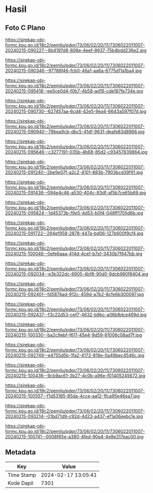 # Hasil

## Foto C Plano

https://sirekap-obj-formc.kpu.go.id/18c2/pemilu/pdpr/73/06/02/20/11/7306022011007-20240215-090227--8b4197d8-808e-4eef-9937-75b4bdd236e2.jpg

https://sirekap-obj-formc.kpu.go.id/18c2/pemilu/pdpr/73/06/02/20/11/7306022011007-20240215-090346--97786f46-fcb0-46a1-aa6a-6775d11a1ba4.jpg

https://sirekap-obj-formc.kpu.go.id/18c2/pemilu/pdpr/73/06/02/20/11/7306022011007-20240215-095418--ee5ce0d4-f0b7-4b58-ad16-cde187fe734e.jpg

https://sirekap-obj-formc.kpu.go.id/18c2/pemilu/pdpr/73/06/02/20/11/7306022011007-20240215-090730--627457aa-6cd4-42e5-9ea4-6643a597f07d.jpg

https://sirekap-obj-formc.kpu.go.id/18c2/pemilu/pdpr/73/06/02/20/11/7306022011007-20240215-090940--79bea9cb-dbc5-41df-9631-deafe83d8966.jpg

https://sirekap-obj-formc.kpu.go.id/18c2/pemilu/pdpr/73/06/02/20/11/7306022011007-20240215-095646--c3277191-035b-4b68-85d2-c93457839864.jpg

https://sirekap-obj-formc.kpu.go.id/18c2/pemilu/pdpr/73/06/02/20/11/7306022011007-20240215-091240--2be9e07f-a2c2-4101-883b-7903bcd39f91.jpg

https://sirekap-obj-formc.kpu.go.id/18c2/pemilu/pdpr/73/06/02/20/11/7306022011007-20240215-091436--094e4c46-a530-404c-93df-af5b7ce65b69.jpg

https://sirekap-obj-formc.kpu.go.id/18c2/pemilu/pdpr/73/06/02/20/11/7306022011007-20240215-095824--1d45373b-f9e5-4d53-b0f4-048ff1705d6b.jpg

https://sirekap-obj-formc.kpu.go.id/18c2/pemilu/pdpr/73/06/02/20/11/7306022011007-20240215-091722--294ef958-2878-447a-bd06-127b600f9cf4.jpg

https://sirekap-obj-formc.kpu.go.id/18c2/pemilu/pdpr/73/06/02/20/11/7306022011007-20240215-100046--0efe6aaa-414d-4cef-b7a1-3430b7f647bb.jpg

https://sirekap-obj-formc.kpu.go.id/18c2/pemilu/pdpr/73/06/02/20/11/7306022011007-20240215-092034--e3b322dc-6905-4bf8-90d0-9dcb980f8404.jpg

https://sirekap-obj-formc.kpu.go.id/18c2/pemilu/pdpr/73/06/02/20/11/7306022011007-20240215-092401--fd5874ad-912c-459d-a7b2-8cfe6b300097.jpg

https://sirekap-obj-formc.kpu.go.id/18c2/pemilu/pdpr/73/06/02/20/11/7306022011007-20240215-092437--f3c22d53-cef7-4632-b9bc-a06b8dce469d.jpg

https://sirekap-obj-formc.kpu.go.id/18c2/pemilu/pdpr/73/06/02/20/11/7306022011007-20240215-100330--ba2c9ebf-f611-45e4-9d59-61006c08ad7f.jpg

https://sirekap-obj-formc.kpu.go.id/18c2/pemilu/pdpr/73/06/02/20/11/7306022011007-20240215-092749--e4755d5b-1fa2-4172-818e-0a49bec4546c.jpg

https://sirekap-obj-formc.kpu.go.id/18c2/pemilu/pdpr/73/06/02/20/11/7306022011007-20240215-100436--9cb9ac61-3b27-4c0b-a96e-f01405245672.jpg

https://sirekap-obj-formc.kpu.go.id/18c2/pemilu/pdpr/73/06/02/20/11/7306022011007-20240215-100557--f1d53185-85da-4cce-aa12-1fca95e46ea7.jpg

https://sirekap-obj-formc.kpu.go.id/18c2/pemilu/pdpr/73/06/02/20/11/7306022011007-20240215-093214--01bd71d9-c92d-4d23-a437-ef1a06eebc1e.jpg

https://sirekap-obj-formc.kpu.go.id/18c2/pemilu/pdpr/73/06/02/20/11/7306022011007-20240215-100741--0008f65e-a380-4fed-90e4-4e8e317eac00.jpg


## Metadata

| Key        | Value               |
| ---------- | ------------------- |
| Time Stamp | 2024-02-17 13:05:41 |
| Kode Dapil | 7301                |



